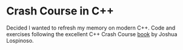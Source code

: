 # Crash Course in C++

Decided I wanted to refresh my memory on modern C++. Code and exercises following the excellent C++ Crash Course [book](https://nostarch.com/cppcrashcourse) by Joshua Lospinoso.